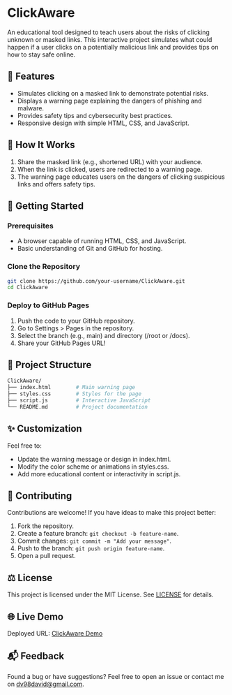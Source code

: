 # ClickAware
An educational tool designed to teach users about the risks of clicking unknown or masked links. This interactive project simulates what could happen if a user clicks on a potentially malicious link and provides tips on how to stay safe online.

## 🌟 Features
- Simulates clicking on a masked link to demonstrate potential risks.
- Displays a warning page explaining the dangers of phishing and malware.
- Provides safety tips and cybersecurity best practices.
- Responsive design with simple HTML, CSS, and JavaScript.

## 📖 How It Works
1. Share the masked link (e.g., shortened URL) with your audience.
2. When the link is clicked, users are redirected to a warning page.
3. The warning page educates users on the dangers of clicking suspicious links and offers safety tips.

## 🚀 Getting Started

### Prerequisites
- A browser capable of running HTML, CSS, and JavaScript.
- Basic understanding of Git and GitHub for hosting.

### Clone the Repository
```bash
git clone https://github.com/your-username/ClickAware.git
cd ClickAware
```
### Deploy to GitHub Pages
1. Push the code to your GitHub repository.
2. Go to Settings > Pages in the repository.
3. Select the branch (e.g., main) and directory (/root or /docs).
4. Share your GitHub Pages URL!

## 📂 Project Structure
```bash
ClickAware/
├── index.html        # Main warning page
├── styles.css        # Styles for the page
├── script.js         # Interactive JavaScript
└── README.md         # Project documentation
```

## ✨ Customization
Feel free to:
- Update the warning message or design in index.html.
- Modify the color scheme or animations in styles.css.
- Add more educational content or interactivity in script.js.

## 🤝 Contributing
Contributions are welcome! If you have ideas to make this project better:
1. Fork the repository.
2. Create a feature branch: `git checkout -b feature-name`.
3. Commit changes: `git commit -m "Add your message"`.
4. Push to the branch: `git push origin feature-name`.
5. Open a pull request.

## ⚖️ License
This project is licensed under the MIT License. See [LICENSE](https://raw.githubusercontent.com/daviddvorszky/ClickAware/refs/heads/main/LICENSE) for details.

## 🌐 Live Demo
Deployed URL: [ClickAware Demo](https://cdn.creazilla.com/digital-illustrations/1710888/coming-soon-launch-illustration-xl.jpeg)

## 📬 Feedback
Found a bug or have suggestions? Feel free to open an issue or contact me on dv98david@gmail.com.

